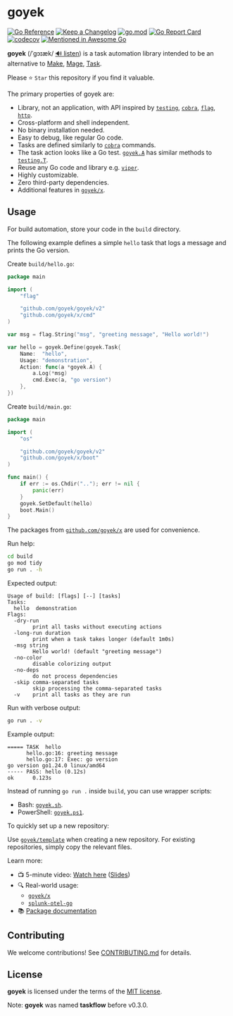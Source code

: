 # goyek

[![Go Reference](https://pkg.go.dev/badge/github.com/goyek/goyek.svg)](https://pkg.go.dev/github.com/goyek/goyek/v2)
[![Keep a Changelog](https://img.shields.io/badge/changelog-Keep%20a%20Changelog-%23E05735)](CHANGELOG.md)
[![go.mod](https://img.shields.io/github/go-mod/go-version/goyek/goyek)](go.mod)
[![Go Report Card](https://goreportcard.com/badge/github.com/goyek/goyek/v2)](https://goreportcard.com/report/github.com/goyek/goyek/v2)
[![codecov](https://codecov.io/gh/goyek/goyek/branch/main/graph/badge.svg)](https://codecov.io/gh/goyek/goyek)
[![Mentioned in Awesome Go](https://awesome.re/mentioned-badge.svg)](https://github.com/avelino/awesome-go)

**goyek** (/ˈɡɔɪæk/ [🔊 listen](http://ipa-reader.xyz/?text=%CB%88%C9%A1%C9%94%C9%AA%C3%A6k))
is a task automation library intended to be an alternative to
[Make](https://www.gnu.org/software/make/),
[Mage](https://github.com/magefile/mage),
[Task](https://taskfile.dev/).

Please ⭐ `Star` this repository if you find it valuable.

The primary properties of goyek are:

- Library, not an application, with API inspired by
  [`testing`](https://golang.org/pkg/testing),
  [`cobra`](https://github.com/spf13/cobra),
  [`flag`](https://golang.org/pkg/flag),
  [`http`](https://golang.org/pkg/http).
- Cross-platform and shell independent.
- No binary installation needed.
- Easy to debug, like regular Go code.
- Tasks are defined similarly to
  [`cobra`](https://github.com/spf13/cobra) commands.
- The task action looks like a Go test.
  [`goyek.A`](https://pkg.go.dev/github.com/goyek/goyek/v2#A)
  has similar methods to [`testing.T`](https://pkg.go.dev/testing#T).
- Reuse any Go code and library e.g. [`viper`](https://github.com/spf13/viper).
- Highly customizable.
- Zero third-party dependencies.
- Additional features in [`goyek/x`](https://github.com/goyek/x).

## Usage

For build automation, store your code in the `build` directory.

The following example defines a simple `hello` task that logs a message
and prints the Go version.

Create `build/hello.go`:

```go
package main

import (
	"flag"

	"github.com/goyek/goyek/v2"
	"github.com/goyek/x/cmd"
)

var msg = flag.String("msg", "greeting message", "Hello world!")

var hello = goyek.Define(goyek.Task{
	Name:  "hello",
	Usage: "demonstration",
	Action: func(a *goyek.A) {
		a.Log(*msg)
		cmd.Exec(a, "go version")
	},
})
```

Create `build/main.go`:

```go
package main

import (
	"os"

	"github.com/goyek/goyek/v2"
	"github.com/goyek/x/boot"
)

func main() {
	if err := os.Chdir(".."); err != nil {
		panic(err)
	}
	goyek.SetDefault(hello)
	boot.Main()
}
```

The packages from [`github.com/goyek/x`](https://pkg.go.dev/github.com/goyek/x)
are used for convenience.

Run help:

```sh
cd build
go mod tidy
go run . -h
```

Expected output:

```out
Usage of build: [flags] [--] [tasks]
Tasks:
  hello  demonstration
Flags:
  -dry-run
        print all tasks without executing actions
  -long-run duration
        print when a task takes longer (default 1m0s)
  -msg string
        Hello world! (default "greeting message")
  -no-color
        disable colorizing output
  -no-deps
        do not process dependencies
  -skip comma-separated tasks
        skip processing the comma-separated tasks
  -v    print all tasks as they are run
```

Run with verbose output:

```sh
go run . -v
```

Example output:

```out
===== TASK  hello
      hello.go:16: greeting message
      hello.go:17: Exec: go version
go version go1.24.0 linux/amd64
----- PASS: hello (0.12s)
ok      0.123s
```

Instead of running `go run .` inside `build`, you can use wrapper scripts:

- Bash: [`goyek.sh`](goyek.sh).
- PowerShell: [`goyek.ps1`](goyek.ps1).

To quickly set up a new repository:

Use [`goyek/template`](https://github.com/goyek/template) when creating
a new repository. For existing repositories, simply copy the relevant files.

Learn more:

- 📺 5-minute video: [Watch here](https://www.youtube.com/watch?v=e-xWEH-fqJ0)
  ([Slides](https://docs.google.com/presentation/d/1xFAPXeMiOD-92xeIHkUD-SHmJZwc8mSIIgpjuJXEW3U/edit?usp=sharing))
- 🔍 Real-world usage:
  - [`goyek/x`](https://github.com/goyek/x/tree/main/build)
  - [`splunk-otel-go`](https://github.com/signalfx/splunk-otel-go/tree/main/build)
- 📚 [Package documentation](https://pkg.go.dev/github.com/goyek/goyek/v2)

## Contributing

We welcome contributions! See [CONTRIBUTING.md](CONTRIBUTING.md) for details.

## License

**goyek** is licensed under the terms of the [MIT license](LICENSE).

Note: **goyek** was named **taskflow** before v0.3.0.
